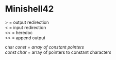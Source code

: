 # Minishell42

\> = output redirection  
< = input redirection  
<< = heredoc  
\>> = append output  

char *const = array of constant pointers  
const char* =  array of pointers to constant characters
